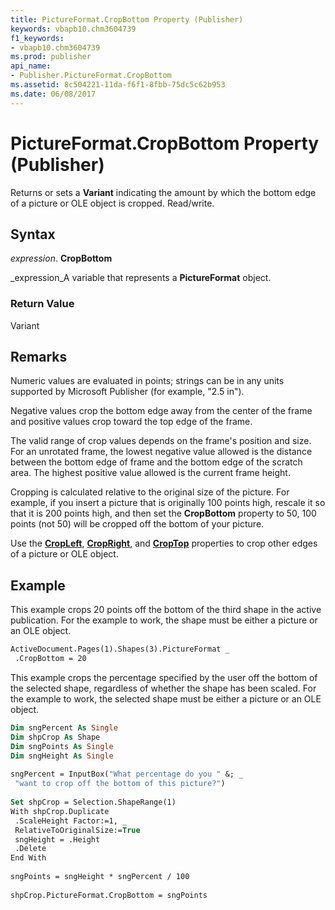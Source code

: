 ```yaml
---
title: PictureFormat.CropBottom Property (Publisher)
keywords: vbapb10.chm3604739
f1_keywords:
- vbapb10.chm3604739
ms.prod: publisher
api_name:
- Publisher.PictureFormat.CropBottom
ms.assetid: 8c504221-11da-f6f1-8fbb-75dc5c62b953
ms.date: 06/08/2017
---
```



# PictureFormat.CropBottom Property (Publisher)

Returns or sets a **Variant** indicating the amount by which the bottom edge of a picture or OLE object is cropped. Read/write.


## Syntax

 _expression_. **CropBottom**

 _expression_A variable that represents a **PictureFormat** object.


### Return Value

Variant


## Remarks

Numeric values are evaluated in points; strings can be in any units supported by Microsoft Publisher (for example, "2.5 in").

Negative values crop the bottom edge away from the center of the frame and positive values crop toward the top edge of the frame.

The valid range of crop values depends on the frame's position and size. For an unrotated frame, the lowest negative value allowed is the distance between the bottom edge of frame and the bottom edge of the scratch area. The highest positive value allowed is the current frame height.

Cropping is calculated relative to the original size of the picture. For example, if you insert a picture that is originally 100 points high, rescale it so that it is 200 points high, and then set the **CropBottom** property to 50, 100 points (not 50) will be cropped off the bottom of your picture.

Use the **[CropLeft](pictureformat-cropleft-property-publisher.md)**, **[CropRight](pictureformat-cropright-property-publisher.md)**, and **[CropTop](pictureformat-croptop-property-publisher.md)** properties to crop other edges of a picture or OLE object.


## Example

This example crops 20 points off the bottom of the third shape in the active publication. For the example to work, the shape must be either a picture or an OLE object.


```vb
ActiveDocument.Pages(1).Shapes(3).PictureFormat _ 
 .CropBottom = 20
```

This example crops the percentage specified by the user off the bottom of the selected shape, regardless of whether the shape has been scaled. For the example to work, the selected shape must be either a picture or an OLE object.




```vb
Dim sngPercent As Single 
Dim shpCrop As Shape 
Dim sngPoints As Single 
Dim sngHeight As Single 
 
sngPercent = InputBox("What percentage do you " &; _ 
 "want to crop off the bottom of this picture?") 
 
Set shpCrop = Selection.ShapeRange(1) 
With shpCrop.Duplicate 
 .ScaleHeight Factor:=1, _ 
 RelativeToOriginalSize:=True 
 sngHeight = .Height 
 .Delete 
End With 
 
sngPoints = sngHeight * sngPercent / 100 
 
shpCrop.PictureFormat.CropBottom = sngPoints 

```


